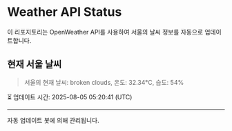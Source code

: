 
# Weather API Status

이 리포지토리는 OpenWeather API를 사용하여 서울의 날씨 정보를 자동으로 업데이트합니다.

## 현재 서울 날씨
> 서울의 현재 날씨: broken clouds, 온도: 32.34°C, 습도: 54%

⏳ 업데이트 시간: 2025-08-05 05:20:41 (UTC)

---
자동 업데이트 봇에 의해 관리됩니다.
